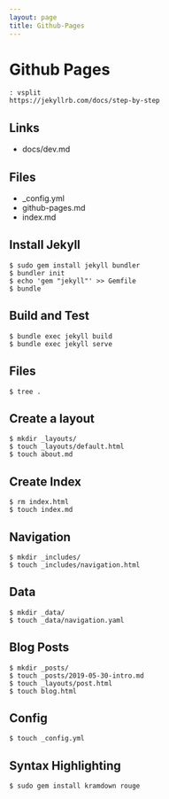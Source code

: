 ```yaml
---
layout: page
title: Github-Pages
---
```

# Github Pages
    : vsplit
    https://jekyllrb.com/docs/step-by-step

## Links
- docs/dev.md

## Files
- \_config.yml
- github-pages.md
- index.md

## Install Jekyll
    $ sudo gem install jekyll bundler
    $ bundler init
    $ echo 'gem "jekyll"' >> Gemfile
    $ bundle

## Build and Test
    $ bundle exec jekyll build
    $ bundle exec jekyll serve

## Files
    $ tree .

## Create a layout
    $ mkdir _layouts/
    $ touch _layouts/default.html
    $ touch about.md

## Create Index
    $ rm index.html
    $ touch index.md

## Navigation
    $ mkdir _includes/
    $ touch _includes/navigation.html

## Data
    $ mkdir _data/
    $ touch _data/navigation.yaml

## Blog Posts
    $ mkdir _posts/
    $ touch _posts/2019-05-30-intro.md
    $ touch _layouts/post.html
    $ touch blog.html


## Config
    $ touch _config.yml

## Syntax Highlighting
    $ sudo gem install kramdown rouge

